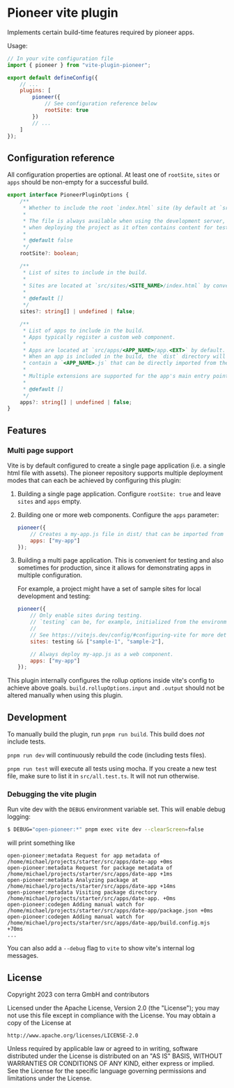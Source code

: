 # Pioneer vite plugin

Implements certain build-time features required by pioneer apps.

Usage:

```js
// In your vite configuration file
import { pioneer } from "vite-plugin-pioneer";

export default defineConfig({
    // ...
    plugins: [
        pioneer({
            // See configuration reference below
            rootSite: true
        })
        // ...
    ]
});
```

## Configuration reference

All configuration properties are optional.
At least one of `rootSite`, `sites` or `apps` should be non-empty for a successful build.

```ts
export interface PioneerPluginOptions {
    /**
     * Whether to include the root `index.html` site (by default at `src/index.html`) in the build.
     *
     * The file is always available when using the development server, but may be excluded when
     * when deploying the project as it often contains content for testing.
     *
     * @default false
     */
    rootSite?: boolean;

    /**
     * List of sites to include in the build.
     *
     * Sites are located at `src/sites/<SITE_NAME>/index.html` by convention.
     *
     * @default []
     */
    sites?: string[] | undefined | false;

    /**
     * List of apps to include in the build.
     * Apps typically register a custom web component.
     *
     * Apps are located at `src/apps/<APP_NAME>/app.<EXT>` by default.
     * When an app is included in the build, the `dist` directory will
     * contain a `<APP_NAME>.js` that can be directly imported from the browser.
     *
     * Multiple extensions are supported for the app's main entry point: .ts, .tsx, .js and .jsx.
     *
     * @default []
     */
    apps?: string[] | undefined | false;
}
```

## Features

### Multi page support

Vite is by default configured to create a single page application (i.e. a single html file with assets).
The pioneer repository supports multiple deployment modes that can each be achieved by configuring this plugin:

1. Building a single page application.
   Configure `rootSite: true` and leave `sites` and `apps` empty.

2. Building one or more web components.
   Configure the `apps` parameter:

    ```js
    pioneer({
        // Creates a my-app.js file in dist/ that can be imported from the browser.
        apps: ["my-app"]
    });
    ```

3. Building a multi page application.
   This is convenient for testing and also sometimes for production, since it allows for demonstrating apps in multiple configuration.

    For example, a project might have a set of sample sites for local development and testing:

    ```js
    pioneer({
        // Only enable sites during testing.
        // `testing` can be, for example, initialized from the environment or from a local configuration file.
        //
        // See https://vitejs.dev/config/#configuring-vite for more details
        sites: testing && ["sample-1", "sample-2"],

        // Always deploy my-app.js as a web component.
        apps: ["my-app"]
    });
    ```

This plugin internally configures the rollup options inside vite's config to achieve above goals.
`build.rollupOptions.input` and `.output` should not be altered manually when using this plugin.

## Development

To manually build the plugin, run `pnpm run build`.
This build does _not_ include tests.

`pnpm run dev` will continuously rebuild the code (including tests files).

`pnpm run test` will execute all tests using mocha.
If you create a new test file, make sure to list it in `src/all.test.ts`.
It will not run otherwise.

### Debugging the vite plugin

Run vite dev with the `DEBUG` environment variable set.
This will enable debug logging:

```bash
$ DEBUG="open-pioneer:*" pnpm exec vite dev --clearScreen=false
```

will print something like

```plain
open-pioneer:metadata Request for app metadata of /home/michael/projects/starter/src/apps/date-app +0ms
open-pioneer:metadata Request for package metadata of /home/michael/projects/starter/src/apps/date-app +1ms
open-pioneer:metadata Analyzing package at /home/michael/projects/starter/src/apps/date-app +14ms
open-pioneer:metadata Visiting package directory /home/michael/projects/starter/src/apps/date-app. +0ms
open-pioneer:codegen Adding manual watch for /home/michael/projects/starter/src/apps/date-app/package.json +0ms
open-pioneer:codegen Adding manual watch for /home/michael/projects/starter/src/apps/date-app/build.config.mjs +70ms
...
```

You can also add a `--debug` flag to `vite` to show vite's internal log messages.

## License

Copyright 2023 con terra GmbH and contributors

Licensed under the Apache License, Version 2.0 (the "License");
you may not use this file except in compliance with the License.
You may obtain a copy of the License at

    http://www.apache.org/licenses/LICENSE-2.0

Unless required by applicable law or agreed to in writing, software
distributed under the License is distributed on an "AS IS" BASIS,
WITHOUT WARRANTIES OR CONDITIONS OF ANY KIND, either express or implied.
See the License for the specific language governing permissions and
limitations under the License.
